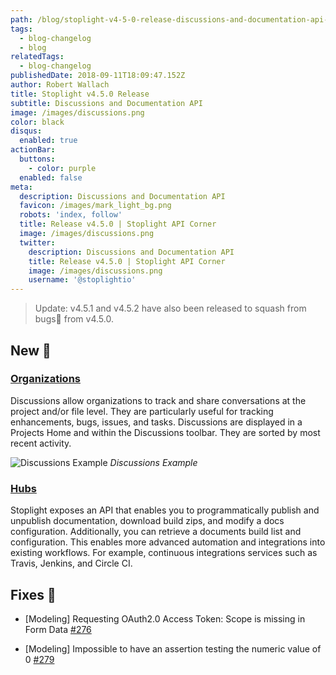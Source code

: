 ```yaml
---
path: /blog/stoplight-v4-5-0-release-discussions-and-documentation-api-d430e2c9aab6
tags:
  - blog-changelog
  - blog
relatedTags:
  - blog-changelog
publishedDate: 2018-09-11T18:09:47.152Z
author: Robert Wallach
title: Stoplight v4.5.0 Release
subtitle: Discussions and Documentation API
image: /images/discussions.png
color: black
disqus:
  enabled: true
actionBar:
  buttons:
    - color: purple
  enabled: false
meta:
  description: Discussions and Documentation API
  favicon: /images/mark_light_bg.png
  robots: 'index, follow'
  title: Release v4.5.0 | Stoplight API Corner
  image: /images/discussions.png
  twitter:
    description: Discussions and Documentation API
    title: Release v4.5.0 | Stoplight API Corner
    image: /images/discussions.png
    username: '@stoplightio'
---
```

> Update: v4.5.1 and v4.5.2 have also been released to squash from bugs🐛 from v4.5.0.

## New 🚀

### [Organizations](http://docs.stoplight.io/platform/projects/discussions)

Discussions allow organizations to track and share conversations at the project and/or file level. They are particularly useful for tracking enhancements, bugs, issues, and tasks. Discussions are displayed in a Projects Home and within the Discussions toolbar. They are sorted by most recent activity.

![Discussions Example](https://cdn-images-1.medium.com/max/2896/1*9SpIHXPJInfzCju_O55VxQ.png)
*Discussions Example*

### [Hubs](https://docs.stoplight.io/api-reference/documentation)

Stoplight exposes an API that enables you to programmatically publish and unpublish documentation, download build zips, and modify a docs configuration. Additionally, you can retrieve a documents build list and configuration. This enables more advanced automation and integrations into existing workflows. For example, continuous integrations services such as Travis, Jenkins, and Circle CI.

## Fixes 🔧

* [Modeling] Requesting OAuth2.0 Access Token: Scope is missing in Form Data [\#276](https://github.com/stoplightio/desktop/issues/276)

* \[Modeling] Impossible to have an assertion testing the numeric value of 0 [\#279](https://github.com/stoplightio/desktop/issues/279)
